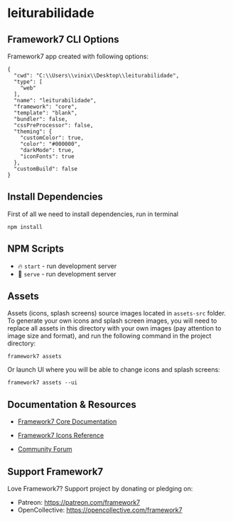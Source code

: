 # leiturabilidade

## Framework7 CLI Options

Framework7 app created with following options:

```
{
  "cwd": "C:\\Users\\vinix\\Desktop\\leiturabilidade",
  "type": [
    "web"
  ],
  "name": "leiturabilidade",
  "framework": "core",
  "template": "blank",
  "bundler": false,
  "cssPreProcessor": false,
  "theming": {
    "customColor": true,
    "color": "#000000",
    "darkMode": true,
    "iconFonts": true
  },
  "customBuild": false
}
```

## Install Dependencies

First of all we need to install dependencies, run in terminal
```
npm install
```

## NPM Scripts

* 🔥 `start` - run development server
* 🔧 `serve` - run development server
## Assets

Assets (icons, splash screens) source images located in `assets-src` folder. To generate your own icons and splash screen images, you will need to replace all assets in this directory with your own images (pay attention to image size and format), and run the following command in the project directory:

```
framework7 assets
```

Or launch UI where you will be able to change icons and splash screens:

```
framework7 assets --ui
```



## Documentation & Resources

* [Framework7 Core Documentation](https://framework7.io/docs/)



* [Framework7 Icons Reference](https://framework7.io/icons/)
* [Community Forum](https://forum.framework7.io)

## Support Framework7

Love Framework7? Support project by donating or pledging on:
- Patreon: https://patreon.com/framework7
- OpenCollective: https://opencollective.com/framework7